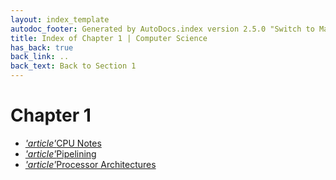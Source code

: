```yaml
---
layout: index_template
autodoc_footer: Generated by AutoDocs.index version 2.5.0 "Switch to Material Icons" ⓒ Starwort, 2020
title: Index of Chapter 1 | Computer Science
has_back: true
back_link: ..
back_text: Back to Section 1
---
```


# **Chapter 1**

- <a href='./CPU_notes.md'><i title='MD file' class="material-icons">'article'</i>CPU Notes</a>
- <a href='./pipelining.md'><i title='MD file' class="material-icons">'article'</i>Pipelining</a>
- <a href='./processor_architectures.md'><i title='MD file' class="material-icons">'article'</i>Processor Architectures</a>
